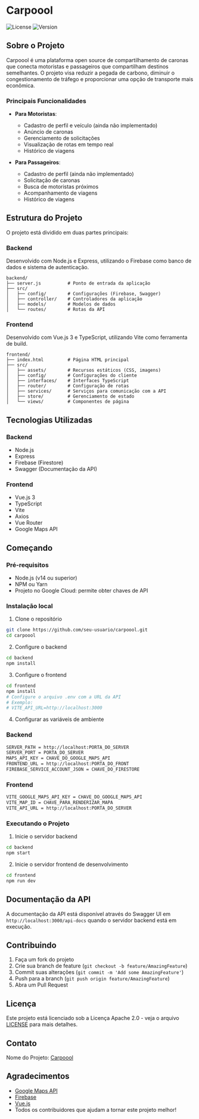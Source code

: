 # Carpoool

![License](https://img.shields.io/badge/license-Apache--2.0-blue.svg)
![Version](https://img.shields.io/badge/version-1.0.0-green.svg)

## Sobre o Projeto

Carpoool é uma plataforma open source de compartilhamento de caronas que conecta motoristas e passageiros que compartilham destinos semelhantes. O projeto visa reduzir a pegada de carbono, diminuir o congestionamento de tráfego e proporcionar uma opção de transporte mais econômica.

### Principais Funcionalidades

- **Para Motoristas**:
  - Cadastro de perfil e veículo (ainda não implementado)
  - Anúncio de caronas
  - Gerenciamento de solicitações
  - Visualização de rotas em tempo real
  - Histórico de viagens

- **Para Passageiros**:
  - Cadastro de perfil (ainda não implementado)
  - Solicitação de caronas
  - Busca de motoristas próximos
  - Acompanhamento de viagens
  - Histórico de viagens

## Estrutura do Projeto

O projeto está dividido em duas partes principais:

### Backend

Desenvolvido com Node.js e Express, utilizando o Firebase como banco de dados e sistema de autenticação.

```
backend/
├── server.js          # Ponto de entrada da aplicação
├── src/
│   ├── config/        # Configurações (Firebase, Swagger)
│   ├── controller/    # Controladores da aplicação
│   ├── models/        # Modelos de dados
│   └── routes/        # Rotas da API
```

### Frontend

Desenvolvido com Vue.js 3 e TypeScript, utilizando Vite como ferramenta de build.

```
frontend/
├── index.html         # Página HTML principal
├── src/
│   ├── assets/        # Recursos estáticos (CSS, imagens)
│   ├── config/        # Configurações do cliente
│   ├── interfaces/    # Interfaces TypeScript
│   ├── router/        # Configuração de rotas
│   ├── services/      # Serviços para comunicação com a API
│   ├── store/         # Gerenciamento de estado
│   └── views/         # Componentes de página
```

## Tecnologias Utilizadas

### Backend
- Node.js
- Express
- Firebase (Firestore)
- Swagger (Documentação da API)

### Frontend
- Vue.js 3
- TypeScript
- Vite
- Axios
- Vue Router
- Google Maps API

## Começando

### Pré-requisitos

- Node.js (v14 ou superior)
- NPM ou Yarn
- Projeto no Google Cloud: permite obter chaves de API

### Instalação local

1. Clone o repositório
```bash
git clone https://github.com/seu-usuario/carpoool.git
cd carpoool
```

2. Configure o backend
```bash
cd backend
npm install
```

3. Configure o frontend
```bash
cd frontend
npm install
# Configure o arquivo .env com a URL da API
# Exemplo:
# VITE_API_URL=http://localhost:3000
```

4. Configurar as variáveis de ambiente
### Backend
```bash
SERVER_PATH = http://localhost:PORTA_DO_SERVER
SERVER_PORT = PORTA_DO_SERVER
MAPS_API_KEY = CHAVE_DO_GOOGLE_MAPS_API
FRONTEND_URL = http://localhost:PORTA_DO_FRONT
FIREBASE_SERVICE_ACCOUNT_JSON = CHAVE_DO_FIRESTORE
```

### Frontend
```bash
VITE_GOOGLE_MAPS_API_KEY = CHAVE_DO_GOOGLE_MAPS_API
VITE_MAP_ID = CHAVE_PARA_RENDERIZAR_MAPA
VITE_API_URL = http://localhost:PORTA_DO_SERVER
```

### Executando o Projeto

1. Inicie o servidor backend
```bash
cd backend
npm start
```

2. Inicie o servidor frontend de desenvolvimento
```bash
cd frontend
npm run dev
```

## Documentação da API

A documentação da API está disponível através do Swagger UI em `http://localhost:3000/api-docs` quando o servidor backend está em execução.

## Contribuindo

1. Faça um fork do projeto
2. Crie sua branch de feature (`git checkout -b feature/AmazingFeature`)
3. Commit suas alterações (`git commit -m 'Add some AmazingFeature'`)
4. Push para a branch (`git push origin feature/AmazingFeature`)
5. Abra um Pull Request

## Licença

Este projeto está licenciado sob a Licença Apache 2.0 - veja o arquivo [LICENSE](LICENSE) para mais detalhes.

## Contato

Nome do Projeto: [Carpoool](https://github.com/seu-usuario/carpoool)

## Agradecimentos

- [Google Maps API](https://developers.google.com/maps)
- [Firebase](https://firebase.google.com)
- [Vue.js](https://vuejs.org)
- Todos os contribuidores que ajudam a tornar este projeto melhor!